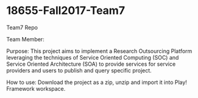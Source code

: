 # 18655-Fall2017-Team7
Team7 Repo

Team Member:


Purpose:
This project aims to implement a Research Outsourcing Platform leveraging the techniques of Service Oriented Computing (SOC) and Service Oriented Architecture (SOA) to provide services for service providers and users to publish and query specific project.

How to use:
Download the project as a zip, unzip and import it into Play! Framework workspace.